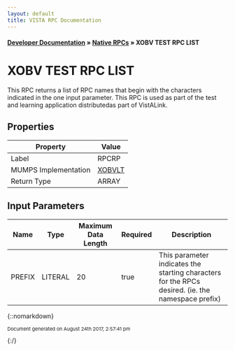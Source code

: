 ```yaml
---
layout: default
title: VISTA RPC Documentation
---
```


#### [Developer Documentation](../index) &#187; [Native RPCs](TableOfContents) &#187; XOBV TEST RPC LIST<br/>
# XOBV TEST RPC LIST

This RPC returns a list of RPC names that begin with the characters indicated in the one input parameter. This RPC is used as part of the test and learning application distributedas part of VistALink.

## Properties

Property | Value
--- | ---
Label | RPCRP
MUMPS Implementation | [XOBVLT](http://code.osehra.org/dox/Routine_XOBVLT_source.html)
Return Type | ARRAY


## Input Parameters

Name | Type | Maximum Data Length | Required | Description
--- | --- | --- | --- | ---
PREFIX | LITERAL | 20 | true | This parameter indicates the starting characters for the RPCs desired. (ie. the namespace prefix)



{::nomarkdown} <br/><p style="font-size: 11px">Document generated on August 24th 2017, 2:57:41 pm</p>{:/}